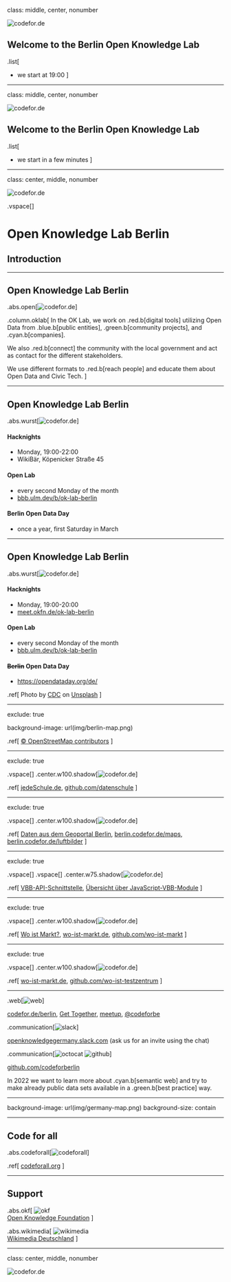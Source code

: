 class: middle, center, nonumber

![codefor.de](img/CFG_logo.svg)

## Welcome to the Berlin Open Knowledge Lab

.list[
* we start at 19:00
]

---

class: middle, center, nonumber

![codefor.de](img/CFG_logo.svg)

## Welcome to the Berlin Open Knowledge Lab

.list[
* we start in a few minutes
]

---

class: center, middle, nonumber

![codefor.de](img/CFG_logo.svg)

.vspace[]

# Open Knowledge Lab Berlin

## Introduction

---

<style>
.abs.open {
    right: 4rem;
    width: 20rem;
}
.column.oklab {
    width: 44rem;
}
</style>

## Open Knowledge Lab Berlin

.abs.open[![codefor.de](img/open.png)]

.column.oklab[
In the OK Lab, we work on .red.b[digital tools]  utilizing Open Data from .blue.b[public entities], .green.b[community projects], and .cyan.b[companies].

We also .red.b[connect] the community with the local government and act as contact for the different stakeholders.

We use different formats to .red.b[reach people] and educate them about Open Data and Civic Tech.
]

---

<style>
.abs.wurst {
    right: 4rem;
    width: 27rem;
}
</style>

## Open Knowledge Lab Berlin

.abs.wurst[![codefor.de](img/wurst.png)]

#### Hacknights

* Monday, 19:00-22:00
* WikiBär, Köpenicker Straße 45

#### Open Lab

* every second Monday of the month
* [bbb.ulm.dev/b/ok-lab-berlin](https://bbb.ulm.dev/b/ok-lab-berlin)

#### Berlin Open Data Day

* once a year, first Saturday in March

---

<style>
.abs.corona {
    right: 4rem;
    width: 27rem;
}
</style>

## Open Knowledge Lab Berlin

.abs.wurst[![codefor.de](img/corona.jpg)]

#### Hacknights

* Monday, 19:00-20:00
* [meet.okfn.de/ok-lab-berlin](https://meet.okfn.de/ok-lab-berlin)

#### Open Lab

* every second Monday of the month
* [bbb.ulm.dev/b/ok-lab-berlin](https://bbb.ulm.dev/b/ok-lab-berlin)

#### ~~Berlin~~ Open Data Day

* https://opendataday.org/de/

.ref[
    Photo by <a href="https://unsplash.com/@cdc">CDC</a> on <a href="https://unsplash.com/s/photos/corona">Unsplash</a>
]

---

exclude: true

background-image: url(img/berlin-map.png)

.ref[
    [© OpenStreetMap contributors](https://www.openstreetmap.org/copyright)
]

---

exclude: true

.vspace[]
.center.w100.shadow[![codefor.de](img/jedeschule.png)]

.ref[
    [jedeSchule.de](https://jedeschule.de), [github.com/datenschule](https://github.com/datenschule)
]

---

exclude: true

.vspace[]
.center.w100.shadow[![codefor.de](img/geoportal.png)]

.ref[
    [Daten aus dem Geoportal Berlin](https://www.codefor.de/projekte/fis-broker/), [berlin.codefor.de/maps](https://berlin.codefor.de/maps/), [berlin.codefor.de/luftbilder](https://berlin.codefor.de/luftbilder/)
]

---

exclude: true

.vspace[]
.vspace[]
.center.w75.shadow[![codefor.de](img/vbb-cli.png)]

.ref[
    [VBB-API-Schnittstelle](https://codefor.de/projekte/vbb-api/), [Übersicht über JavaScript-VBB-Module](https://github.com/derhuerst/vbb-modules)
]

---

exclude: true

.vspace[]
.center.w100.shadow[![codefor.de](img/wo-ist-markt.png)]

.ref[
    [Wo ist Markt?](https://codefor.de/projekte/be-woistmarkt/), [wo-ist-markt.de](https://wo-ist-markt.de), [github.com/wo-ist-markt](https://github.com/wo-ist-markt)
]

---

exclude: true

.vspace[]
.center.w100.shadow[![codefor.de](img/wo-ist-testzentrum.png)]

.ref[
    [wo-ist-markt.de](https://wo-ist-testzentrum.de), [github.com/wo-ist-testzentrum](https://github.com/CodeforLeipzig/wo-ist-testzentrum)
]

---

<style>
.web img {
    margin-bottom: -2rem;
    height: 6rem;
}
.communication img {
    margin-top: 0rem;
    margin-bottom: -2rem;
    height: 4rem;
}
</style>

.web[![web](img/wurst.png)]

[codefor.de/berlin](https://codefor.de/berlin), [Get Together](https://gettogether.community/code-for-berlin/), [meetup](https://www.meetup.com/OK-Lab-Berlin/), [@codeforbe](https://twitter.com/codeforbe)

.communication[![slack](img/slack.png)]

[openknowledgegermany.slack.com](https://openknowledgegermany.slack.com) (ask us for an invite using the chat)

.communication[![octocat](img/Octocat.png) ![github](img/GitHub_Logo.png)]

[github.com/codeforberlin](https://github.com/codeforberlin)

In 2022 we want to learn more about .cyan.b[semantic web] and try to make already public data sets available in a .green.b[best practice] way.

---

background-image: url(img/germany-map.png)
background-size: contain

---

<style>
.codeforall {
    top: 8rem;
    left: 0;
}
</style>

## Code for all

.abs.codeforall[![codeforall](img/codeforall.png)]

.ref[
    [codeforall.org](https://codeforall.org)
]

---

<style>
.okf {
    top: 12rem;
    left: 6rem;
    width: 30rem;
    text-align: center;
}
.wikimedia {
    top: 8rem;
    right: 12rem;
    width: 20rem;
    text-align: center;
}
</style>

## Support

.abs.okf[
    ![okf](img/logo_black_okfde.png)  
    [Open Knowledge Foundation](https://okfn.de)
]

.abs.wikimedia[
    ![wikimedia](img/Wikimedia-logo.svg)  
    [Wikimedia Deutschland](https://www.wikimedia.de)
]

---

class: center, middle, nonumber

![codefor.de](img/wurst.png)
